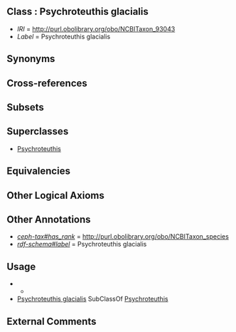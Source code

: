 
## Class : Psychroteuthis glacialis

 * *IRI* = http://purl.obolibrary.org/obo/NCBITaxon_93043
 * *Label* = Psychroteuthis glacialis

## Synonyms


## Cross-references


## Subsets


## Superclasses

 * [Psychroteuthis](../../NCBITaxon/42/NCBITaxon_93042.md)

## Equivalencies


## Other Logical Axioms


## Other Annotations

 * *[ceph-tax#has_rank](../../ceph-tax#has/nk/ceph-tax#has_rank.md)* = http://purl.obolibrary.org/obo/NCBITaxon_species
 * *[rdf-schema#label](../../el/rdf-schema#label.md)* = Psychroteuthis glacialis

## Usage

 * -
 * [Psychroteuthis glacialis](../../NCBITaxon/43/NCBITaxon_93043.md) SubClassOf [Psychroteuthis](../../NCBITaxon/42/NCBITaxon_93042.md)

## External Comments

